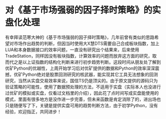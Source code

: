 # 对《基于市场强弱的因子择时策略》的实盘化处理

有幸拜读范寒大神的《基于市场强弱的因子择时策略》，几年前曾有类似的思路希望对市场作出趋势的判断，但因当时使用大X慧DTS需要自己合成板块指数，加上LUA和本身数据接口的效率问题，一直没有研究出个结果来，后来使用TradeStation，同样因没有板块指数，计算效率的问题而放弃这方面的研究，取而代之是以上证指数的结构化判断来进行初步趋势判断。这段时间从朋友处了解到优矿Python的优越性，上周开始学习后对优矿提供的数据和Python的效率深深震撼，优矿Python绝对是股票回测研究的核武器，能实现其它工具无法想象的回测研究，当然从实盘交易效率来说，国信TS仍是顶尖的。由于原文提供的源码只为验证策略的可能性，使用了数据预处理的方法，不适用于实盘（实际本人也没进行过优矿的模拟或实盘，仅看过文档里的介绍），因此花了点时间写成实盘能使用的模式，里面有很多地方是没作进一步完善，但未来函数是肯定消除了的，进出场也只是随便写了下，关键是提供实盘可用的趋势判断方法，由于初学Python，没有经验，欢迎指正，共同进步！